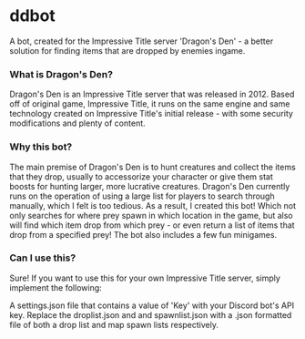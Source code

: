 # ddbot
A bot, created for the Impressive Title server 'Dragon's Den' - a better solution for finding items that are dropped by enemies ingame.


### What is Dragon's Den?
Dragon's Den is an Impressive Title server that was released in 2012. Based off of original game, Impressive Title, it runs on the same engine and same technology created on Impressive Title's initial release - with some security modifications and plenty of content. 

### Why this bot?
The main premise of Dragon's Den is to hunt creatures and collect the items that they drop, usually to accessorize your character or give them stat boosts for hunting larger, more lucrative creatures. Dragon's Den currently runs on the operation of using a large list for players to search through manually, which I felt is too tedious. As a result, I created this bot! Which not only searches for where prey spawn in which location in the game, but also will find which item drop from which prey - or even return a list of items that drop from a specified prey! The bot also includes a few fun minigames.

### Can I use this?
Sure! If you want to use this for your own Impressive Title server, simply implement the following:

A settings.json file that contains a value of 'Key' with your Discord bot's API key.
Replace the droplist.json and and spawnlist.json with a .json formatted file of both a drop list and map spawn lists respectively.
